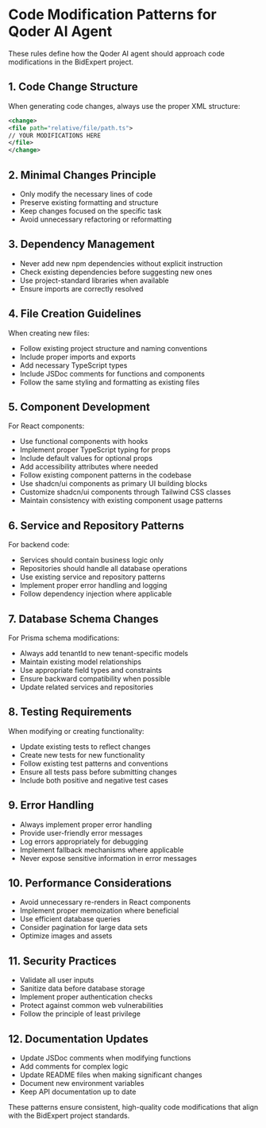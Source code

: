 # Code Modification Patterns for Qoder AI Agent

These rules define how the Qoder AI agent should approach code modifications in the BidExpert project.

## 1. Code Change Structure

When generating code changes, always use the proper XML structure:

```xml
<change>
<file path="relative/file/path.ts">
// YOUR MODIFICATIONS HERE
</file>
</change>
```

## 2. Minimal Changes Principle

- Only modify the necessary lines of code
- Preserve existing formatting and structure
- Keep changes focused on the specific task
- Avoid unnecessary refactoring or reformatting

## 3. Dependency Management

- Never add new npm dependencies without explicit instruction
- Check existing dependencies before suggesting new ones
- Use project-standard libraries when available
- Ensure imports are correctly resolved

## 4. File Creation Guidelines

When creating new files:
- Follow existing project structure and naming conventions
- Include proper imports and exports
- Add necessary TypeScript types
- Include JSDoc comments for functions and components
- Follow the same styling and formatting as existing files

## 5. Component Development

For React components:
- Use functional components with hooks
- Implement proper TypeScript typing for props
- Include default values for optional props
- Add accessibility attributes where needed
- Follow existing component patterns in the codebase
- Use shadcn/ui components as primary UI building blocks
- Customize shadcn/ui components through Tailwind CSS classes
- Maintain consistency with existing component usage patterns

## 6. Service and Repository Patterns

For backend code:
- Services should contain business logic only
- Repositories should handle all database operations
- Use existing service and repository patterns
- Implement proper error handling and logging
- Follow dependency injection where applicable

## 7. Database Schema Changes

For Prisma schema modifications:
- Always add tenantId to new tenant-specific models
- Maintain existing model relationships
- Use appropriate field types and constraints
- Ensure backward compatibility when possible
- Update related services and repositories

## 8. Testing Requirements

When modifying or creating functionality:
- Update existing tests to reflect changes
- Create new tests for new functionality
- Follow existing test patterns and conventions
- Ensure all tests pass before submitting changes
- Include both positive and negative test cases

## 9. Error Handling

- Always implement proper error handling
- Provide user-friendly error messages
- Log errors appropriately for debugging
- Implement fallback mechanisms where applicable
- Never expose sensitive information in error messages

## 10. Performance Considerations

- Avoid unnecessary re-renders in React components
- Implement proper memoization where beneficial
- Use efficient database queries
- Consider pagination for large data sets
- Optimize images and assets

## 11. Security Practices

- Validate all user inputs
- Sanitize data before database storage
- Implement proper authentication checks
- Protect against common web vulnerabilities
- Follow the principle of least privilege

## 12. Documentation Updates

- Update JSDoc comments when modifying functions
- Add comments for complex logic
- Update README files when making significant changes
- Document new environment variables
- Keep API documentation up to date

These patterns ensure consistent, high-quality code modifications that align with the BidExpert project standards.